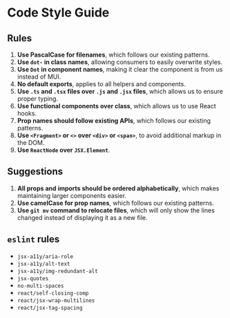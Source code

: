 # Code Style Guide

## Rules

1. **Use PascalCase for filenames**, which follows our existing patterns.
1. **Use `dot-` in class names**, allowing consumers to easily overwrite styles.
1. **Use `Dot` in component names**, making it clear the component is from us instead of MUI.
1. **No default exports**, applies to all helpers and components.
1. **Use `.ts` and `.tsx` files over `.js` and `.jsx` files**, which allows us to ensure proper typing.
1. **Use functional components over class**, which allows us to use React hooks.
1. **Prop names should follow existing APIs**, which follows our existing patterns.
1. **Use `<Fragment>` or `<>` over `<div>` or `<span>`**, to avoid additional markup in the DOM.
1. **Use `ReactNode` over `JSX.Element`**.

## Suggestions

1. **All props and imports should be ordered alphabetically**, which makes maintaining larger components easier.
1. **Use camelCase for prop names**, which follows our existing patterns.
1. **Use `git mv` command to relocate files**, which will only show the lines changed instead of displaying it as a new file.

## `eslint` rules

- `jsx-a11y/aria-role`
- `jsx-a11y/alt-text`
- `jsx-a11y/img-redundant-alt`
- `jsx-quotes`
- `no-multi-spaces`
- `react/self-closing-comp`
- `react/jsx-wrap-multilines`
- `react/jsx-tag-spacing`
